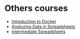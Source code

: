 # Others courses

- [Introduction to Docker](./introduction_to_docker/)
- [Analyzing Data in Spreadsheets](./analyzing_data_in_spreadsheets/)
- [Intermediate Spreadsheets](./intermediate_spreadsheets/)